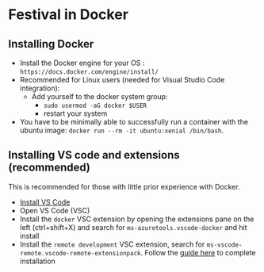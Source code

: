 # Festival in Docker

## Installing Docker
* Install the Docker engine for your OS : `https://docs.docker.com/engine/install/`
* Recommended for Linux users (needed for Visual Studio Code integration):
    * Add yourself to the docker system group:
        * `sudo usermod -aG docker $USER`
        * restart your system
* You have to be minimally able to successfully run a container with the ubuntu image: `docker run --rm -it ubuntu:xenial /bin/bash`.

## Installing VS code and extensions (recommended)
This is recommended for those with little prior experience with Docker.
* [Install VS Code](https://code.visualstudio.com/)
* Open VS Code (VSC)
* Install the `docker` VSC extension by opening the extensions pane on the left (ctrl+shift+X) and search for `ms-azuretools.vscode-docker` and hit install
* Install the `remote development` VSC extension, search for `ms-vscode-remote.vscode-remote-extensionpack`. Follow the [guide here](https://code.visualstudio.com/docs/remote/containers) to complete installation

